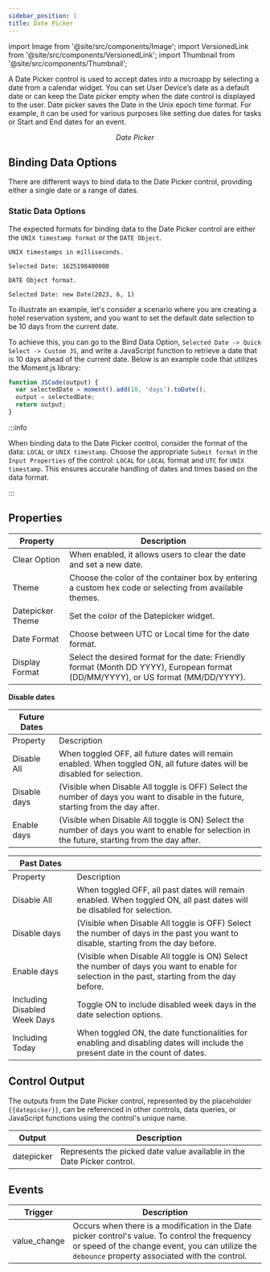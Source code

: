 ```yaml
---
sidebar_position: 1
title: Date Picker
---
```


import Image from '@site/src/components/Image'; import VersionedLink from '@site/src/components/VersionedLink'; import
Thumbnail from '@site/src/components/Thumbnail';

A Date Picker control is used to accept dates into a microapp by selecting a date from a calendar widget. You can set User Device’s date as a default date or can keep the Date picker empty when the date control is displayed to the user. Date picker saves the Date in the Unix epoch time format. For example, it can be used for various purposes like setting due dates for tasks or Start and End dates for an event.

<figure>
  <Thumbnail src="/img/reference/controls/date-picker/preview.png" alt="Date Picker" />
  <figcaption align = "center"><i>Date Picker</i></figcaption>
</figure>

## Binding Data Options

There are different ways to bind data to the Date Picker control, providing either a single date or a range of dates.

### Static Data Options

The expected formats for binding data to the Date Picker control are either the `UNIX timestamp format` or the `DATE Object`.

```
UNIX timestamps in milliseconds.

Selected Date: 1625198400000
```

```
DATE Object format.

Selected Date: new Date(2023, 6, 1)
```

To illustrate an example, let's consider a scenario where you are creating a hotel reservation system, and you want to set the default date selection to be 10 days from the current date.

To achieve this, you can go to the Bind Data Option, `Selected Date -> Quick Select -> Custom JS`, and write a JavaScript function to retrieve a date that is 10 days ahead of the current date. Below is an example code that utilizes the Moment.js library:

```js
function JSCode(output) {
  var selectedDate = moment().add(10, 'days').toDate();
  output = selectedDate;
  return output;
}
```

:::info

When binding data to the Date Picker control, consider the format of the data: `LOCAL` or `UNIX timestamp`.
Choose the appropriate `Submit format` in the `Input Properties` of the control: `LOCAL` for `LOCAL` format and
`UTC` for `UNIX timestamp`. This ensures accurate handling of dates and times based on the data format.

:::


## Properties


| Property           | Description                                                                                                         |
|--------------------|---------------------------------------------------------------------------------------------------------------------|
| Clear Option       | When enabled, it allows users to clear the date and set a new date.                                                 |
| Theme              | Choose the color of the container box by entering a custom hex code or selecting from available themes.            |
| Datepicker Theme   | Set the color of the Datepicker widget.                                                                             |
| Date Format        | Choose between UTC or Local time for the date format.                                                               |
| Display Format     | Select the desired format for the date: Friendly format (Month DD YYYY), European format (DD/MM/YYYY), or US format (MM/DD/YYYY). |


**Disable dates**




| Future Dates                 |                                                                                                                                      |
|------------------------------|--------------------------------------------------------------------------------------------------------------------------------------|
| Property                     | Description                                                                                                                          |
| Disable All                  | When toggled OFF, all future dates will remain enabled. When toggled ON, all future dates will be disabled for selection.           |
| Disable days                 | (Visible when Disable All toggle is OFF) Select the number of days you want to disable in the future, starting from the day after.  |
| Enable days                  | (Visible when Disable All toggle is ON) Select the number of days you want to enable for selection in the future, starting from the day after.|



| Past Dates                   |                                                                                                                                      |
|------------------------------|--------------------------------------------------------------------------------------------------------------------------------------|
| Property                     | Description                                                                                                                          |
| Disable All                  | When toggled OFF, all past dates will remain enabled. When toggled ON, all past dates will be disabled for selection.               |
| Disable days                 | (Visible when Disable All toggle is OFF) Select the number of days in the past you want to disable, starting from the day before.   |
| Enable days                  | (Visible when Disable All toggle is ON) Select the number of days you want to enable for selection in the past, starting from the day before.|
| Including Disabled Week Days | Toggle ON to include disabled week days in the date selection options.                                                               |
| Including Today              | When toggled ON, the date functionalities for enabling and disabling dates will include the present date in the count of dates.     |


## Control Output

The outputs from the Date Picker control, represented by the placeholder `{{datepicker}}`, can be referenced in other controls, data queries, or JavaScript functions using the control's unique name.

| Output       | Description                                                                                                  |
|--------------|--------------------------------------------------------------------------------------------------------------|
| datepicker    | Represents the picked date value available in the Date Picker control.                        |


## Events

| Trigger      | Description                                                                                                                                                                                       |
| ------------ | ------------------------------------------------------------------------------------------------------------------------------------------------------------------------------------------------- |
| value_change | Occurs when there is a modification in the Date picker control's value. To control the frequency or speed of the change event, you can utilize the `debounce` property associated with the control. |